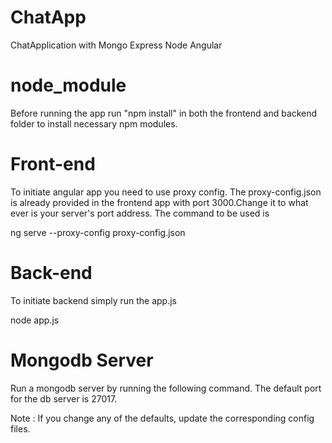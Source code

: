 # ChatApp
ChatApplication with Mongo Express Node Angular  

# node_module
Before running the app run "npm install" in both the frontend and backend folder to install necessary npm modules.

# Front-end
To initiate angular app you need to use proxy config. The proxy-config.json is already provided in the frontend app with port 3000.Change it to what ever is your server's port address.
The command to be used is 

ng serve --proxy-config proxy-config.json

# Back-end
To initiate backend simply run the app.js

node app.js

# Mongodb Server
Run a mongodb server by running the following command. The default port for the db server is 27017.


Note : If you change any of the defaults, update the corresponding config files.
